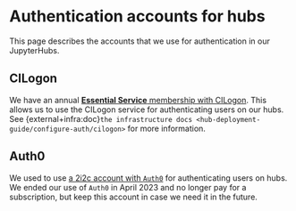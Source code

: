 # Authentication accounts for hubs

This page describes the accounts that we use for authentication in our JupyterHubs.

## CILogon

We have an annual [**Essential Service** membership with CILogon](https://www.cilogon.org/subscribe).
This allows us to use the CILogon service for authenticating users on our hubs.
See {external+infra:doc}`the infrastructure docs <hub-deployment-guide/configure-auth/cilogon>` for more information.

## Auth0

We used to use [a 2i2c account with `Auth0`](https://manage.auth0.com/dashboard/us/2i2c/) for authenticating users on hubs.
We ended our use of `Auth0` in April 2023 and no longer pay for a subscription, but keep this account in case we need it in the future.

